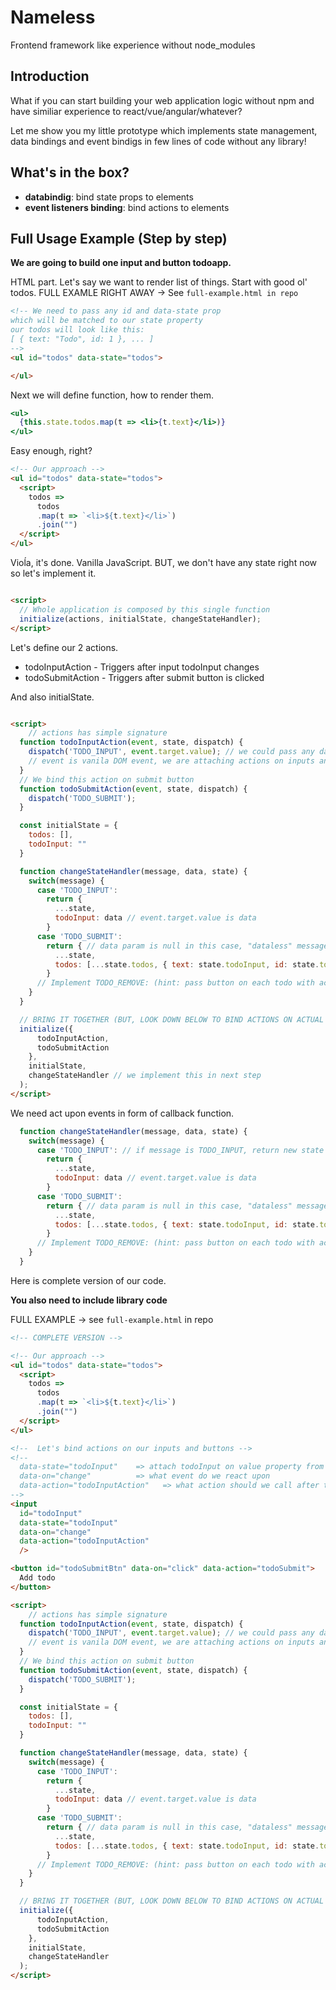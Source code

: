 # Nameless
Frontend framework like experience without node_modules

## Introduction
What if you can start building your web application logic without
npm and have similiar experience to react/vue/angular/whatever?

Let me show you my little prototype which implements state management,
data bindings and event bindigs in few lines of code without any library!

## What's in the box?
- **databindig**: bind state props to elements
- **event listeners binding**: bind actions to elements

## Full Usage Example (Step by step)
**We are going to build one input and button todoapp.**

HTML part. Let's say we want to render list of things.
Start with good ol' todos. FULL EXAMLE RIGHT AWAY -> See `full-example.html in repo`
```html
<!-- We need to pass any id and data-state prop 
which will be matched to our state property 
our todos will look like this: 
[ { text: "Todo", id: 1 }, ... ]
-->
<ul id="todos" data-state="todos">

</ul>
```

Next we will define function, how to render them.
```jsx
<ul>
  {this.state.todos.map(t => <li>{t.text}</li>)}
</ul>
```

Easy enough, right?

```html
<!-- Our approach -->
<ul id="todos" data-state="todos">
  <script>
    todos => 
      todos
      .map(t => `<li>${t.text}</li>`)
      .join("")
  </script>
</ul>

```
Vioĺa, it's done. Vanilla JavaScript.
BUT, we don't have any state right now so let's implement it.


```html

<script>
  // Whole application is composed by this single function
  initialize(actions, initialState, changeStateHandler);
</script>
```

Let's define our 2 actions.
- todoInputAction - Triggers after input todoInput changes
- todoSubmitAction - Triggers after submit button is clicked

And also initialState.

```html

<script>
    // actions has simple signature
  function todoInputAction(event, state, dispatch) {
    dispatch('TODO_INPUT', event.target.value); // we could pass any data in second parameter.
    // event is vanila DOM event, we are attaching actions on inputs and buttons.
  }
  // We bind this action on submit button
  function todoSubmitAction(event, state, dispatch) {
    dispatch('TODO_SUBMIT');
  }

  const initialState = {
    todos: [],
    todoInput: ""
  }

  function changeStateHandler(message, data, state) {
    switch(message) {
      case 'TODO_INPUT':
        return {
          ...state,
          todoInput: data // event.target.value is data
        }
      case 'TODO_SUBMIT':
        return { // data param is null in this case, "dataless" message
          ...state,
          todos: [...state.todos, { text: state.todoInput, id: state.todos.length + 1 }]
        }
      // Implement TODO_REMOVE: (hint: pass button on each todo with action with param of todo.id)
    }
  }

  // BRING IT TOGETHER (BUT, LOOK DOWN BELOW TO BIND ACTIONS ON ACTUAL ELEMENTS!)
  initialize({
      todoInputAction,
      todoSubmitAction
    }, 
    initialState, 
    changeStateHandler // we implement this in next step
  );
</script>
```

We need act upon events in form of callback function.

```js
  function changeStateHandler(message, data, state) {
    switch(message) {
      case 'TODO_INPUT': // if message is TODO_INPUT, return new state
        return {
          ...state,
          todoInput: data // event.target.value is data
        }
      case 'TODO_SUBMIT':
        return { // data param is null in this case, "dataless" message
          ...state,
          todos: [...state.todos, { text: state.todoInput, id: state.todos.length + 1 }]
        }
      // Implement TODO_REMOVE: (hint: pass button on each todo with action with param of todo.id)
    }
  }

```

Here is complete version of our code.

**You also need to include library code**

FULL EXAMPLE -> see `full-example.html` in repo
```html
<!-- COMPLETE VERSION -->

<!-- Our approach -->
<ul id="todos" data-state="todos">
  <script>
    todos => 
      todos
      .map(t => `<li>${t.text}</li>`)
      .join("")
  </script>
</ul>

<!--  Let's bind actions on our inputs and buttons -->
<!--
  data-state="todoInput"    => attach todoInput on value property from state
  data-on="change"          => what event do we react upon
  data-action="todoInputAction"   => what action should we call after triggering event
-->
<input
  id="todoInput"
  data-state="todoInput"
  data-on="change"
  data-action="todoInputAction"
  />

<button id="todoSubmitBtn" data-on="click" data-action="todoSubmit">
  Add todo
</button>

<script>
    // actions has simple signature
  function todoInputAction(event, state, dispatch) {
    dispatch('TODO_INPUT', event.target.value); // we could pass any data in second parameter.
    // event is vanila DOM event, we are attaching actions on inputs and buttons.
  }
  // We bind this action on submit button
  function todoSubmitAction(event, state, dispatch) {
    dispatch('TODO_SUBMIT');
  }

  const initialState = {
    todos: [],
    todoInput: ""
  }

  function changeStateHandler(message, data, state) {
    switch(message) {
      case 'TODO_INPUT':
        return {
          ...state,
          todoInput: data // event.target.value is data
        }
      case 'TODO_SUBMIT':
        return { // data param is null in this case, "dataless" message
          ...state,
          todos: [...state.todos, { text: state.todoInput, id: state.todos.length + 1 }]
        }
      // Implement TODO_REMOVE: (hint: pass button on each todo with action with param of todo.id)
    }
  }

  // BRING IT TOGETHER (BUT, LOOK DOWN BELOW TO BIND ACTIONS ON ACTUAL ELEMENTS!)
  initialize({
      todoInputAction,
      todoSubmitAction
    }, 
    initialState, 
    changeStateHandler
  );
</script>
```